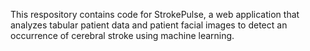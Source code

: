 This respository contains code for StrokePulse, a web application that analyzes tabular patient data and patient facial images to detect an occurrence of cerebral stroke using machine learning. 
